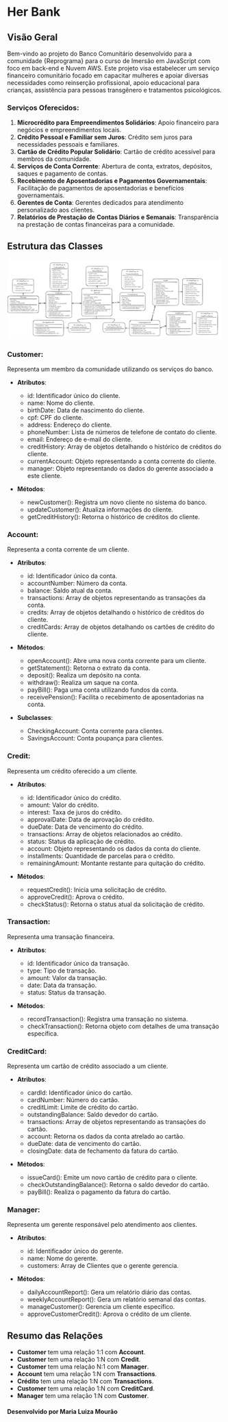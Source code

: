 # Her Bank

## Visão Geral

Bem-vindo ao projeto do Banco Comunitário desenvolvido para a comunidade {Reprograma} para o curso de Imersão em JavaScript com foco em back-end e Nuvem AWS. Este projeto visa estabelecer um serviço financeiro comunitário focado em capacitar mulheres e apoiar diversas necessidades como reinserção profissional, apoio educacional para crianças, assistência para pessoas transgênero e tratamentos psicológicos.

### Serviços Oferecidos:

1. **Microcrédito para Empreendimentos Solidários**: Apoio financeiro para negócios e empreendimentos locais.
2. **Crédito Pessoal e Familiar sem Juros**: Crédito sem juros para necessidades pessoais e familiares.
3. **Cartão de Crédito Popular Solidário**: Cartão de crédito acessível para membros da comunidade.
4. **Serviços de Conta Corrente**: Abertura de conta, extratos, depósitos, saques e pagamento de contas.
5. **Recebimento de Aposentadorias e Pagamentos Governamentais**: Facilitação de pagamentos de aposentadorias e benefícios governamentais.
6. **Gerentes de Conta**: Gerentes dedicados para atendimento personalizado aos clientes.
7. **Relatórios de Prestação de Contas Diários e Semanais**: Transparência na prestação de contas financeiras para a comunidade.


## Estrutura das Classes

<img src="schema.png" width="500">

### Customer:

Representa um membro da comunidade utilizando os serviços do banco.

- **Atributos**:
  - id: Identificador único do cliente.
  - name: Nome do cliente.
  - birthDate: Data de nascimento do cliente.
  - cpf: CPF do cliente.
  - address: Endereço do cliente.
  - phoneNumber: Lista de números de telefone de contato do cliente.
  - email: Endereço de e-mail do cliente.
  - creditHistory: Array de objetos detalhando o histórico de créditos do cliente.
  - currentAccount: Objeto representando a conta corrente do cliente.
  - manager: Objeto representando os dados do gerente associado a este cliente.

- **Métodos**:
  - newCustomer(): Registra um novo cliente no sistema do banco.
  - updateCustomer(): Atualiza informações do cliente.
  - getCreditHistory(): Retorna o histórico de créditos do cliente.

### Account:

Representa a conta corrente de um cliente.

- **Atributos**:
  - id: Identificador único da conta.
  - accountNumber: Número da conta.
  - balance: Saldo atual da conta.
  - transactions: Array de objetos representando as transações da conta.
  - credits: Array de objetos detalhando o histórico de créditos do cliente.
  - creditCards: Array de objetos detalhando os cartões de crédito do cliente.

- **Métodos**:
  - openAccount(): Abre uma nova conta corrente para um cliente.
  - getStatement(): Retorna o extrato da conta.
  - deposit(): Realiza um depósito na conta.
  - withdraw(): Realiza um saque na conta.
  - payBill(): Paga uma conta utilizando fundos da conta.
  - receivePension(): Facilita o recebimento de aposentadorias na conta.

- **Subclasses**:
  - CheckingAccount: Conta corrente para clientes.
  - SavingsAccount: Conta poupança para clientes.

### Credit:

Representa um crédito oferecido a um cliente.

- **Atributos**:
  - id: Identificador único do crédito.
  - amount: Valor do crédito.
  - interest: Taxa de juros do crédito.
  - approvalDate: Data de aprovação do crédito.
  - dueDate: Data de vencimento do crédito.
  - transactions: Array de objetos relacionados ao crédito.
  - status: Status da aplicação de crédito.
  - account: Objeto representando os dados da conta do cliente.
  - installments: Quantidade de parcelas para o crédito.
  - remainingAmount: Montante restante para quitação do crédito.

- **Métodos**:
  - requestCredit(): Inicia uma solicitação de crédito.
  - approveCredit(): Aprova o crédito.
  - checkStatus(): Retorna o status atual da solicitação de crédito.

### Transaction:

Representa uma transação financeira.

- **Atributos**:
  - id: Identificador único da transação.
  - type: Tipo de transação.
  - amount: Valor da transação.
  - date: Data da transação.
  - status: Status da transação.

- **Métodos**:
  - recordTransaction(): Registra uma transação no sistema.
  - checkTransaction(): Retorna objeto com detalhes de uma transação específica.

### CreditCard:

Representa um cartão de crédito associado a um cliente.

- **Atributos**:
  - cardId: Identificador único do cartão.
  - cardNumber: Número do cartão.
  - creditLimit: Limite de crédito do cartão.
  - outstandingBalance: Saldo devedor do cartão.
  - transactions: Array de objetos representando as transações do cartão.
  - account: Retorna os dados da conta atrelado ao cartão.
  - dueDate: data de vencimento do cartão.
  - closingDate: data de fechamento da fatura do cartão.

- **Métodos**:
  - issueCard(): Emite um novo cartão de crédito para o cliente.
  - checkOutstandingBalance(): Retorna o saldo devedor do cartão.
  - payBill(): Realiza o pagamento da fatura do cartão.

### Manager:

Representa um gerente responsável pelo atendimento aos clientes.

- **Atributos**:
  - id: Identificador único do gerente.
  - name: Nome do gerente.
  - customers: Array de Clientes que o gerente gerencia.

- **Métodos**:
  - dailyAccountReport(): Gera um relatório diário das contas.
  - weeklyAccountReport(): Gera um relatório semanal das contas.
  - manageCustomer(): Gerencia um cliente específico.
  - approveCustomerCredit(): Aprova o crédito de um cliente.

## Resumo das Relações

- **Customer** tem uma relação 1:1 com **Account**.
- **Customer** tem uma relação 1:N com **Credit**.
- **Customer** tem uma relação N:1 com **Manager**.
- **Account** tem uma relação 1:N com **Transactions**.
- **Crédito** tem uma relação 1:N com **Transactions**.
- **Customer** tem uma relação 1:N com **CreditCard**.
- **Manager** tem uma relação 1:N com **Customer**.

#### Desenvolvido por Maria Luiza Mourão